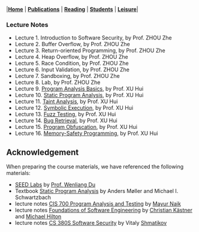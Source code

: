 |[<b>Home</b>](https://hxuhack.github.io/) | [<b>Publications</b>](../publication/list) | [<b>Reading</b>](../reading/list) | [<b>Students</b>](../students/list) | [<b>Leisure</b>](../leisure/list)|

### Lecture Notes
- Lecture 1. Introduction to Software Security, by Prof. ZHOU Zhe
- Lecture 2. Buffer Overflow, by Prof. ZHOU Zhe
- Lecture 3. Return-oriented Programming, by Prof. ZHOU Zhe
- Lecture 4. Heap Overflow, by Prof. ZHOU Zhe
- Lecture 5. Race Condition, by Prof. ZHOU Zhe
- Lecture 6. Input Validation, by Prof. ZHOU Zhe
- Lecture 7. Sandboxing, by Prof. ZHOU Zhe
- Lecture 8. Lab, by Prof. ZHOU Zhe
- Lecture 9. [Program Analysis Basics](software_sec/Chp06.1-ProgramAnalysis.pptx), by Prof. XU Hui
- Lecture 10. [Static Program Analysis](software_sec/Chp06.2-StaticAnalysis.pptx), by Prof. XU Hui
- Lecture 11. [Taint Analysis](software_sec/Chp06.3-TaintAnalysis.pptx), by Prof. XU Hui
- Lecture 12. [Symbolic Execution](software_sec/Chp06.4-SymbolicExecution.pptx), by Prof. XU Hui
- Lecture 13. [Fuzz Testing](software_sec/Chp06.5-FuzzTesting.pptx), by Prof. XU Hui
- Lecture 14. [Bug Retrieval](software_sec/Chp06.6-BugSearch.pptx), by Prof. XU Hui
- Lecture 15. [Program Obfuscation](software_sec/Chp07.1-Obfuscation.pptx), by Prof. XU Hui
- Lecture 16. [Memory-Safety Programming](software_sec/Chp08.1-Rust.pptx), by Prof. XU Hui


## Acknowledgement
When preparing the course materials, we have referenced the following materials:
- [SEED Labs](https://seedsecuritylabs.org/index.html) by [Prof. Wenliang Du](http://www.cis.syr.edu/~wedu/)
- Textbook [Static Program Analysis](https://cs.au.dk/~amoeller/spa/) by Anders Møller and Michael I. Schwartzbach
- lecture notes [CIS 700 Program Analysis and Testing](https://www.cis.upenn.edu/~mhnaik/edu/cis700/index.html) by [Mayur Naik](https://www.cis.upenn.edu/~mhnaik/)
- lecture notes [Foundations of Software Engineering](https://www.cs.cmu.edu/~ckaestne/15313/2018/index.html) by [Christian Kästner](http://www.cs.cmu.edu/%7Eckaestne/) and [Michael Hilton](https://www.cs.cmu.edu/%7Emhilton/)
- lecture notes [CS 380S Software Security](http://www.cs.utexas.edu/~shmat/courses/cs380s_fall09/cs380s_notes.html) by Vitaly [Shmatikov](http://www.cs.cornell.edu/~shmat/) 
